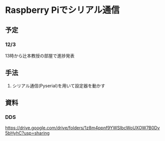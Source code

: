 # Raspberry Piでシリアル通信

## 予定
### 12/3
13時から辻本教授の部屋で進捗発表
## 手法
1. シリアル通信(Pyserial)を用いて設定器を動かす
## 資料
### DDS
https://drive.google.com/drive/folders/1z8m4ppnf9YWSIbcWoUXOW7B0Dv5bHyhC?usp=sharing

